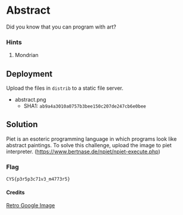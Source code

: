 # Abstract

Did you know that you can program with art?

### Hints

1. Mondrian

## Deployment

Upload the files in `distrib` to a static file server.

- abstract.png
    - SHA1: `ab9a4a3010a0757b3bee150c207de247cb6e0bee`

## Solution

Piet is an esoteric programming language in which programs look like abstract paintings. To solve this challenge, upload the image to piet interpreter. (https://www.bertnase.de/npiet/npiet-execute.php)

### Flag
`CYS{p3r5p3c71v3_m4773r5}`

#### Credits
[Retro Google Image](https://www.reddit.com/r/outrun/comments/99kuld/continued_i_recreated_some_modern_internet/)
